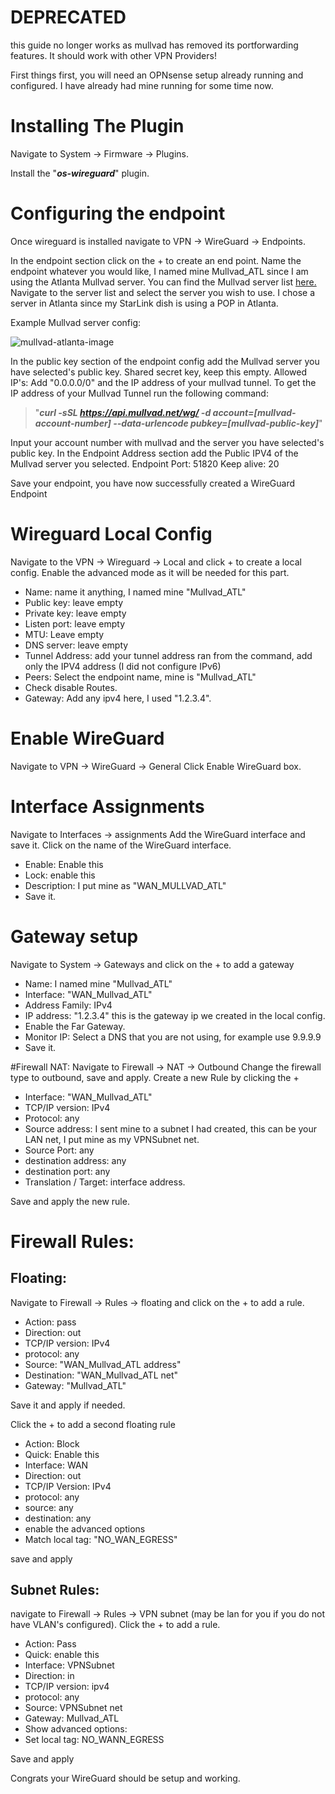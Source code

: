 # DEPRECATED 
this guide no longer works as mullvad has removed its portforwarding features. 
It should work with other VPN Providers!

First things first, you will need an OPNsense setup already running and configured. I have already had mine running for some time now. 

# Installing The Plugin
Navigate to System -> Firmware -> Plugins.

Install the "**_os-wireguard_**" plugin.  

# Configuring the endpoint
Once wireguard is installed navigate to VPN -> WireGuard -> Endpoints. 

In the endpoint section click on the + to create an end point. 
Name the endpoint whatever you would like, I named mine Mullvad_ATL since I am using the Atlanta Mullvad server. 
You can find the Mullvad server list [here.](https://mullvad.net/en/servers/)
Navigate to the server list and select the server you wish to use. I chose a server in Atlanta since my StarLink dish is using a POP in Atlanta.

 Example Mullvad server config: 
 
![mullvad-atlanta-image](https://user-images.githubusercontent.com/54679918/192128996-bd0afbe9-f808-4486-9553-13ce04e611cf.PNG)


In the public key section of the endpoint config add the Mullvad server you have selected's public key. 
Shared secret key, keep this empty. 
Allowed IP's: Add "0.0.0.0/0" and the IP address of your mullvad tunnel. 
To get the IP address of your Mullvad Tunnel run the following command: 
> "**_curl -sSL https://api.mullvad.net/wg/ -d account=[mullvad-account-number] --data-urlencode pubkey=[mullvad-public-key]_**" 

Input your account number with mullvad and the server you have selected's public key. 
In the Endpoint Address section add the Public IPV4 of the Mullvad server you selected. 
Endpoint Port: 51820
Keep alive: 20

Save your endpoint, you have now successfully created a WireGuard Endpoint

# Wireguard Local Config
Navigate to the VPN -> Wireguard -> Local and click + to create a local config. 
Enable the advanced mode as it will be needed for this part. 
* Name: name it anything, I named mine "Mullvad_ATL" 
* Public key: leave empty
* Private key: leave empty
* Listen port: leave empty
* MTU: Leave empty
* DNS server: leave empty
* Tunnel Address: add your tunnel address ran from the command, add only the IPV4 address (I did not configure IPv6)
* Peers: Select the endpoint name, mine is "Mullvad_ATL" 
* Check disable Routes.
* Gateway: Add any ipv4 here, I used "1.2.3.4". 

# Enable WireGuard
Navigate to VPN -> WireGuard -> General
Click Enable WireGuard box. 

# Interface Assignments
Navigate to Interfaces -> assignments 
Add the WireGuard interface and save it. 
Click on the name of the WireGuard interface. 

* Enable: Enable this
* Lock: enable this
* Description: I put mine as "WAN_MULLVAD_ATL"
* Save it.

# Gateway setup
Navigate to System -> Gateways and click on the + to add a gateway
* Name: I named mine "Mullvad_ATL"
* Interface: "WAN_Mullvad_ATL" 
* Address Family: IPv4
* IP address: "1.2.3.4" this is the gateway ip we created in the local config. 
* Enable the Far Gateway. 
* Monitor IP: Select a DNS that you are not using, for example use 9.9.9.9
* Save it. 

#Firewall NAT:
Navigate to Firewall -> NAT -> Outbound
Change the firewall type to outbound, save and apply.
Create a new Rule by clicking the +

* Interface: "WAN_Mullvad_ATL"
* TCP/IP version: IPv4
* Protocol: any
* Source address: I sent mine to a subnet I had created, this can be your LAN net, I put mine as my VPNSubnet net.
* Source Port: any
* destination address: any
* destination port: any
* Translation / Target: interface address.

Save and apply the new rule. 

# Firewall Rules: 
## Floating:

Navigate to Firewall -> Rules -> floating and click on the + to add a rule. 

* Action: pass
* Direction: out
* TCP/IP version: IPv4
* protocol: any
* Source: "WAN_Mullvad_ATL address"
* Destination: "WAN_Mullvad_ATL net" 
* Gateway: "Mullvad_ATL"

Save it and apply if needed. 

Click the + to add a second floating rule

* Action: Block
* Quick: Enable this
* Interface: WAN
* Direction: out
* TCP/IP Version: IPv4
* protocol: any
* source: any
* destination: any
* enable the advanced options
* Match local tag: "NO_WAN_EGRESS"

save and apply 

## Subnet Rules:
navigate to Firewall -> Rules -> VPN subnet (may be lan for you if you do not have VLAN's configured). 
Click the + to add a rule. 
* Action: Pass
* Quick: enable this
* Interface: VPNSubnet
* Direction: in
* TCP/IP version: ipv4
* protocol: any
* Source: VPNSubnet net
* Gateway: Mullvad_ATL
* Show advanced options:
* Set local tag: NO_WANN_EGRESS

Save and apply 


Congrats your WireGuard should be setup and working. 

